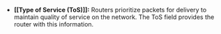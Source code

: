 - **[[Type of Service (ToS)]]:** Routers prioritize packets for delivery to maintain quality of service on the network. The ToS field provides the router with this information.